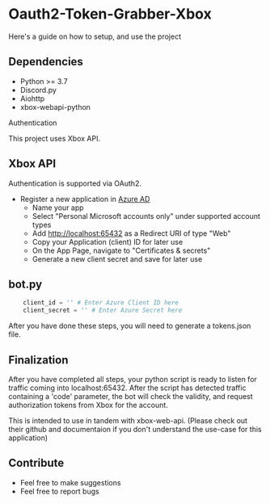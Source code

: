 # Oauth2-Token-Grabber-Xbox

Here's a guide on how to setup, and use the project

 ## Dependencies

- Python >= 3.7
- Discord.py
- Aiohttp
- xbox-webapi-python

Authentication

This project uses Xbox API. 

## Xbox API


Authentication is supported via OAuth2.

- Register a new application in [Azure AD](https://portal.azure.com/#blade/Microsoft_AAD_RegisteredApps/ApplicationsListBlade)
  - Name your app
  - Select "Personal Microsoft accounts only" under supported account types
  - Add <http://localhost:65432> as a Redirect URI of type "Web"
  - Copy your Application (client) ID for later use
  - On the App Page, navigate to "Certificates & secrets"
  - Generate a new client secret and save for later use

## bot.py

```py
    client_id = '' # Enter Azure Client ID here
    client_secret = '' # Enter Azure Secret here
```
After you have done these steps, you will need to generate a tokens.json file.

## Finalization

After you have completed all steps, your python script is ready to listen for traffic coming into localhost:65432. After the script has detected traffic containing a 'code' parameter, the bot will check the validity, and request authorization tokens from Xbox for the account.

This is intended to use in tandem with xbox-web-api. (Please check out their github and documentaion if you don't understand the use-case for this application)

## Contribute

- Feel free to make suggestions
- Feel free to report bugs


